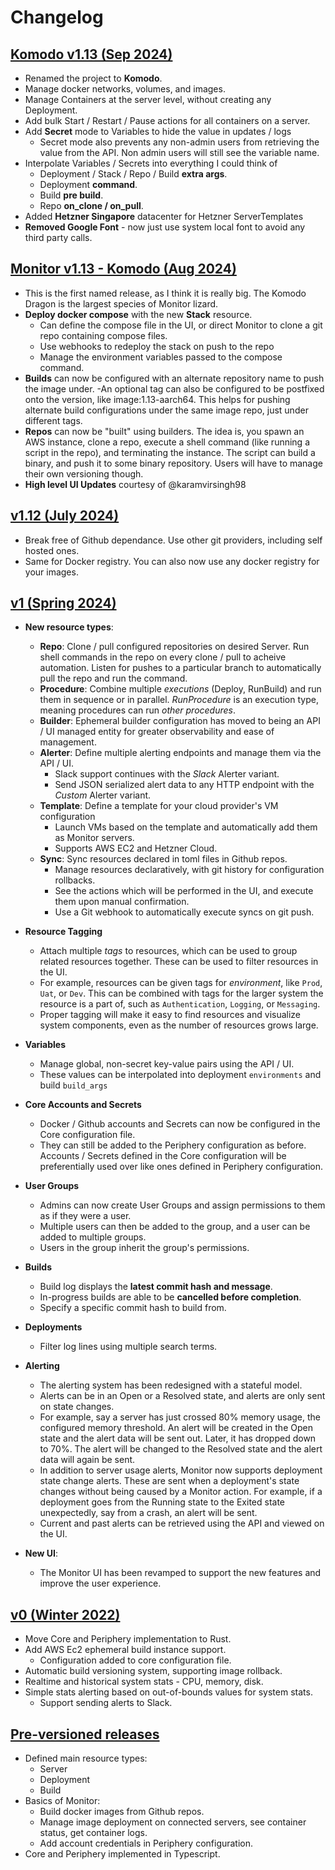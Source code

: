 # Changelog

## <ins>Komodo v1.13 (Sep 2024)</ins>
- Renamed the project to **Komodo**.
- Manage docker networks, volumes, and images.
- Manage Containers at the server level, without creating any Deployment.
- Add bulk Start / Restart / Pause actions for all containers on a server.
- Add **Secret** mode to Variables to hide the value in updates / logs
	- Secret mode also prevents any non-admin users from retrieving the value from the API. Non admin users will still see the variable name.
- Interpolate Variables / Secrets into everything I could think of 
	- Deployment / Stack / Repo / Build **extra args**.
	- Deployment **command**.
	- Build **pre build**.
	- Repo **on_clone / on_pull**.
- Added **Hetzner Singapore** datacenter for Hetzner ServerTemplates
- **Removed Google Font** - now just use system local font to avoid any third party calls.

## <ins>Monitor v1.13 - Komodo (Aug 2024)</ins>
- This is the first named release, as I think it is really big. The Komodo Dragon is the largest species of Monitor lizard.
- **Deploy docker compose** with the new **Stack** resource.
	- Can define the compose file in the UI, or direct Monitor to clone a git repo containing compose files.
	- Use webhooks to redeploy the stack on push to the repo
	- Manage the environment variables passed to the compose command.
- **Builds** can now be configured with an alternate repository name to push the image under.
	-An optional tag can also be configured to be postfixed onto the version, like image:1.13-aarch64. 
	This helps for pushing alternate build configurations under the same image repo, just under different tags.
- **Repos** can now be "built" using builders. The idea is, you spawn an AWS instance, clone a repo, execute a shell command
(like running a script in the repo), and terminating the instance. The script can build a binary, and push it to some binary repository.
Users will have to manage their own versioning though.
- **High level UI Updates** courtesy of @karamvirsingh98

## <ins>v1.12 (July 2024)</ins>
- Break free of Github dependance. Use other git providers, including self hosted ones.
- Same for Docker registry. You can also now use any docker registry for your images.

## <ins>v1 (Spring 2024)</ins>

- **New resource types**:
	- **Repo**: Clone / pull configured repositories on desired Server. Run shell commands in the repo on every clone / pull to acheive automation. Listen for pushes to a particular branch to automatically pull the repo and run the command.
	- **Procedure**: Combine multiple *executions* (Deploy, RunBuild) and run them in sequence or in parallel. *RunProcedure* is an execution type, meaning procedures can run *other procedures*.
	- **Builder**: Ephemeral builder configuration has moved to being an API / UI managed entity for greater observability and ease of management.
	- **Alerter**: Define multiple alerting endpoints and manage them via the API / UI.
		- Slack support continues with the *Slack* Alerter variant.
		- Send JSON serialized alert data to any HTTP endpoint with the *Custom* Alerter variant.
	- **Template**: Define a template for your cloud provider's VM configuration
		- Launch VMs based on the template and automatically add them as Monitor servers.
		- Supports AWS EC2 and Hetzner Cloud.
	- **Sync**: Sync resources declared in toml files in Github repos.
		- Manage resources declaratively, with git history for configuration rollbacks.
		- See the actions which will be performed in the UI, and execute them upon manual confirmation.
		- Use a Git webhook to automatically execute syncs on git push.

- **Resource Tagging**
	- Attach multiple *tags* to resources, which can be used to group related resources together. These can be used to filter resources in the UI.
	- For example, resources can be given tags for *environment*, like `Prod`, `Uat`, or `Dev`. This can be combined with tags for the larger system the resource is a part of, such as `Authentication`, `Logging`, or `Messaging`.
	- Proper tagging will make it easy to find resources and visualize system components, even as the number of resources grows large.

- **Variables**
	- Manage global, non-secret key-value pairs using the API / UI.
	- These values can be interpolated into deployment `environments` and build `build_args`

- **Core Accounts and Secrets**
	- Docker / Github accounts and Secrets can now be configured in the Core configuration file.
	- They can still be added to the Periphery configuration as before. Accounts / Secrets defined in the Core configuration will be preferentially used over like ones defined in Periphery configuration.

- **User Groups**
	- Admins can now create User Groups and assign permissions to them as if they were a user. 
	- Multiple users can then be added to the group, and a user can be added to multiple groups.
	- Users in the group inherit the group's permissions. 

- **Builds**
	- Build log displays the **latest commit hash and message**.
	- In-progress builds are able to be **cancelled before completion**.
	- Specify a specific commit hash to build from.

- **Deployments**
	- Filter log lines using multiple search terms.

- **Alerting**
	- The alerting system has been redesigned with a stateful model.
	- Alerts can be in an Open or a Resolved state, and alerts are only sent on state changes.
	- For example, say a server has just crossed 80% memory usage, the configured memory threshold. An alert will be created in the Open state and the alert data will be sent out. Later, it has dropped down to 70%. The alert will be changed to the Resolved state and the alert data will again be sent.
	- In addition to server usage alerts, Monitor now supports deployment state change alerts. These are sent when a deployment's state changes without being caused by a Monitor action. For example, if a deployment goes from the Running state to the Exited state unexpectedly, say from a crash, an alert will be sent.
	- Current and past alerts can be retrieved using the API and viewed on the UI.

- **New UI**:
	- The Monitor UI has been revamped to support the new features and improve the user experience.

## <ins>v0 (Winter 2022)</ins>

- Move Core and Periphery implementation to Rust.
- Add AWS Ec2 ephemeral build instance support.
	- Configuration added to core configuration file.
- Automatic build versioning system, supporting image rollback.
- Realtime and historical system stats - CPU, memory, disk.
- Simple stats alerting based on out-of-bounds values for system stats.
	- Support sending alerts to Slack.

## <ins>Pre-versioned releases</ins>

- Defined main resource types:
	- Server
	- Deployment
	- Build
- Basics of Monitor:
	- Build docker images from Github repos.
	- Manage image deployment on connected servers, see container status, get container logs.
	- Add account credentials in Periphery configuration.
- Core and Periphery implemented in Typescript.